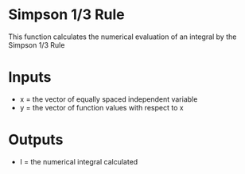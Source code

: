 # Simpson 1/3 Rule
This function calculates the numerical evaluation of an integral by the Simpson 1/3 Rule
# Inputs
* x = the vector of equally spaced independent variable
* y = the vector of function values with respect to x
# Outputs
* I = the numerical integral calculated
